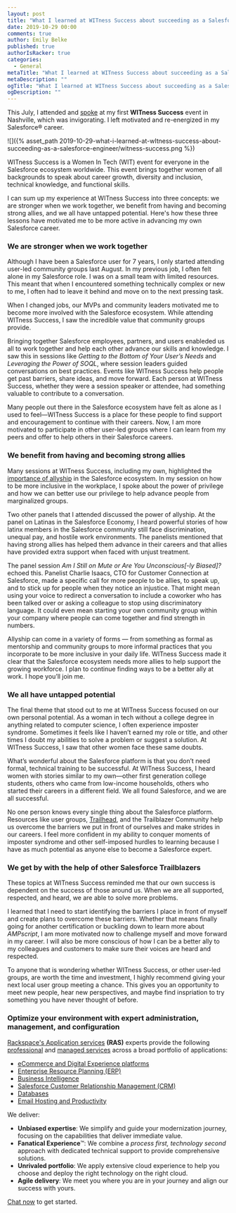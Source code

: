 ```yaml
---
layout: post
title: "What I learned at WITness Success about succeeding as a Salesforce engineer"
date: 2019-10-29 00:00
comments: true
author: Emily Belke
published: true
authorIsRacker: true
categories:
  - General
metaTitle: "What I learned at WITness Success about succeeding as a Salesforce engineer"
metaDescription: ""
ogTitle: "What I learned at WITness Success about succeeding as a Salesforce engineer"
ogDescription: ""
---
```

This July, I attended and [spoke](http://witnesssuccess.com/2019-session-speakers/) at my first **WITness Success** event in Nashville, which was invigorating. I left motivated and re-energized in my Salesforce&reg; career.

<!-- more -->

![]({% asset_path 2019-10-29-what-i-learned-at-wItness-success-about-succeeding-as-a-salesforce-engineer/witness-success.png %})

WITness Success is a Women In Tech (WIT) event for everyone in the Salesforce ecosystem worldwide. This event brings together women of all backgrounds to speak about career growth, diversity and inclusion, technical knowledge, and functional skills.

I can sum up my experience at WITness Success into three concepts: we are stronger when we work together, we benefit from having and becoming strong allies, and we all have untapped potential. Here's how these three lessons have motivated me to be more active in advancing my own Salesforce career.

### We are stronger when we work together

Although I have been a Salesforce user for 7 years, I only started attending user-led community groups last August. In my previous job, I often felt alone in my Salesforce role. I was on a small team with limited resources. This meant that when I encountered something technically complex or new to me, I often had to leave it behind and move on to the next pressing task.

When I changed jobs, our MVPs and community leaders motivated me to become more involved with the Salesforce ecosystem. While attending WITness Success, I saw the incredible value that community groups provide.

Bringing together Salesforce employees, partners, and users enableded us all to work together and help each other advance our skills and knowledge. I saw this in sessions like *Getting to the Bottom of Your User’s Needs* and *Leveraging the Power of SOQL*, where session leaders guided conversations on best practices. Events like WITness Success help people get past barriers, share ideas, and move forward. Each person at WITness Success, whether they were a session speaker or attendee, had something valuable to contribute to a conversation.

Many people out there in the Salesforce ecosystem have felt as alone as I used to feel&mdash;WITness Success is a place for these people to find support and encouragement to continue with their careers. Now, I am more motivated to participate in other user-led groups where I can learn from my peers and offer to help others in their Salesforce careers.

### We benefit from having and becoming strong allies

Many sessions at WITness Success, including my own, highlighted the [importance of allyship](https://www.youtube.com/watch?v=Kcotl7vRbYY&feature=youtu.be) in the Salesforce ecosystem. In my session on how to be more inclusive in the workplace, I spoke about the power of privilege and how we can better use our privilege to help advance people from marginalized groups.

Two other panels that I attended discussed the power of allyship. At the panel on Latinas in the Salesforce Economy, I heard powerful stories of how latinx members in the Salesforce community still face discrimination, unequal pay, and hostile work environments. The panelists mentioned that having strong allies has helped them advance in their careers and that allies have provided extra support when faced with unjust treatment.

The panel session *Am I Still on Mute or Are You Unconscious[-ly Biased]?* echoed this. Panelist Charlie Isaacs, CTO for Customer Connection at Salesforce, made a specific call for more people to be allies, to speak up, and to stick up for people when they notice an injustice. That might mean using your voice to redirect a conversation to include a coworker who has been talked over or asking a colleague to stop using discriminatory language. It could even mean starting your own community group within your company where people can come together and find strength in numbers.

Allyship can come in a variety of forms — from something as formal as mentorship and community groups to more informal practices that you incorporate to be more inclusive in your daily life. WITness Success made it clear that the Salesforce ecosystem needs more allies to help support the growing workforce. I plan to continue finding ways to be a better ally at work. I hope you’ll join me.

### We all have untapped potential

The final theme that stood out to me at WITness Success focused on our own personal potential. As a woman in tech without a college degree in anything related to computer science, I often experience imposter syndrome. Sometimes it feels like I haven’t earned my role or title, and other times I doubt my abilities to solve a problem or suggest a solution. At WITness Success, I saw that other women face these same doubts.

What’s wonderful about the Salesforce platform is that you don’t need formal, technical training to be successful. At WITness Success, I heard women with stories similar to my own&mdash;other first generation college students, others who came from low-income households, others who started their careers in a different field. We all found Salesforce, and we are all successful.

No one person knows every single thing about the Salesforce platform. Resources like user groups, [Trailhead](https://trailhead.salesforce.com/en/home), and the Trailblazer Community help us overcome the barriers we put in front of ourselves and make strides in our careers. I feel more confident in my ability to conquer moments of imposter syndrome and other self-imposed hurdles to learning because I have as much potential as anyone else to become a Salesforce expert.

### We get by with the help of other Salesforce Trailblazers

These topics at WITness Success reminded me that our own success is dependent on the success of those around us. When we are all supported, respected, and heard, we are able to solve more problems.

I learned that I need to start identifying the barriers I place in front of myself and create plans to overcome these barriers. Whether that means finally going for another certification or buckling down to learn more about *AMPscript*, I am more motivated now to challenge myself and move forward in my career. I will also be more conscious of how I can be a better ally to my colleagues and customers to make sure their voices are heard and respected.

To anyone that is wondering whether WITness Success, or other user-led groups, are worth the time and investment, I highly recommend giving your next local user group meeting a chance. This gives you an opportunity to meet new people, hear new perspectives, and maybe find inspriation to try something you have never thought of before.

### Optimize your environment with expert administration, management, and configuration

[Rackspace's Application services](https://www.rackspace.com/application-management/managed-services)
**(RAS)** experts provide the following [professional](https://www.rackspace.com/application-management/professional-services)
and
[managed services](https://www.rackspace.com/application-management/managed-services) across
a broad portfolio of applications:

- [eCommerce and Digital Experience platforms](https://www.rackspace.com/ecommerce-digital-experience)
- [Enterprise Resource Planning (ERP)](https://www.rackspace.com/erp)
- [Business Intelligence](https://www.rackspace.com/business-intelligence)
- [Salesforce Customer Relationship Management (CRM)](https://www.rackspace.com/salesforce-managed-services)
- [Databases](https://www.rackspace.com/dba-services)
- [Email Hosting and Productivity](https://www.rackspace.com/email-hosting)

We deliver:

- **Unbiased expertise**: We simplify and guide your modernization journey,
focusing on the capabilities that deliver immediate value.
- **Fanatical Experience**&trade;: We combine a *process first, technology second*
approach with dedicated technical support to provide comprehensive solutions.
- **Unrivaled portfolio**: We apply extensive cloud experience to help you
choose and deploy the right technology on the right cloud.
- **Agile delivery**: We meet you where you are in your journey and align
our success with yours.

[Chat now](https://www.rackspace.com/#chat) to get started.
